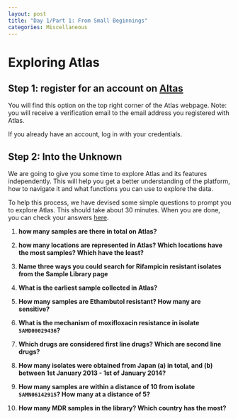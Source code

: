 ```yaml
---
layout: post
title: "Day 1/Part 1: From Small Beginnings"
categories: Miscellaneous
---
```


# Exploring Atlas

## Step 1: register for an account on [Altas](https://uat.mykro.be/)

You will find this option on the top right corner of the Atlas webpage. Note: you will receive a verification email to the email address you registered with Atlas.

If you already have an account, log in with your credentials.

## Step 2: Into the Unknown

We are going to give you some time to explore Atlas and its features independently. This will help you get a better understanding of the platform, how to navigate it and what functions you can use to explore the data. 

To help this process, we have devised some simple questions to prompt you to explore Atlas. This should take about 30 minutes. When you are done, you can check your answers [here](https://leahroberts.github.io/atlasworkshop/answers/). 


1. **how many samples are there in total on Atlas?**


2. **how many locations are represented in Atlas? Which locations have the most samples? Which have the least?**


3. **Name three ways you could search for Rifampicin resistant isolates from the Sample Library page**


4. **What is the earliest sample collected in Atlas?**


5. **How many samples are Ethambutol resistant? How many are sensitive?**


6. **What is the mechanism of moxifloxacin resistance in isolate `SAMD00029436`?**


7. **Which drugs are considered first line drugs? Which are second line drugs?**


8. **How many isolates were obtained from Japan (a) in total, and (b) between 1st January 2013 - 1st of January 2014?**


9. **How many samples are within a distance of 10 from isolate `SAMN06142915`? How many at a distance of 5?**


10. **How many MDR samples in the library? Which country has the most?**



